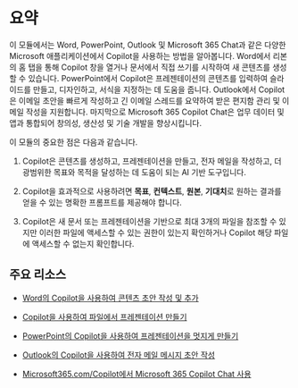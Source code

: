 # 요약

이 모듈에서는 Word, PowerPoint, Outlook 및 Microsoft 365 Chat과 같은 다양한 Microsoft 애플리케이션에서 Copilot을 사용하는 방법을 알아봅니다. Word에서 리본의 홈 탭을 통해 Copilot 창을 열거나 문서에서 직접 쓰기를 시작하여 새 콘텐츠를 생성할 수 있습니다. PowerPoint에서 Copilot은 프레젠테이션의 콘텐츠를 입력하여 슬라이드를 만들고, 디자인하고, 서식을 지정하는 데 도움을 줍니다. Outlook에서 Copilot은 이메일 초안을 빠르게 작성하고 긴 이메일 스레드를 요약하여 받은 편지함 관리 및 이메일 작성을 지원합니다. 마지막으로 Microsoft 365 Copilot Chat은 업무 데이터 및 앱과 통합되어 창의성, 생산성 및 기술 개발을 향상시킵니다.

이 모듈의 중요한 점은 다음과 같습니다.

1. Copilot은 콘텐츠를 생성하고, 프레젠테이션을 만들고, 전자 메일을 작성하고, 더 광범위한 목표와 목적을 달성하는 데 도움이 되는 AI 기반 도구입니다.

1. Copilot을 효과적으로 사용하려면 **목표**, **컨텍스트**, **원본**, **기대치**로 원하는 결과를 얻을 수 있는 명확한 프롬프트를 제공해야 합니다.

1. Copilot은 새 문서 또는 프레젠테이션을 기반으로 최대 3개의 파일을 참조할 수 있지만 이러한 파일에 액세스할 수 있는 권한이 있는지 확인하거나 Copilot 해당 파일에 액세스할 수 없는지 확인합니다.

## 주요 리소스

- [Word의 Copilot을 사용하여 콘텐츠 초안 작성 및 추가](https://support.microsoft.com/office/draft-and-add-content-with-copilot-in-word-069c91f0-9e42-4c9a-bbce-fddf5d581541)

- [Copilot을 사용하여 파일에서 프레젠테이션 만들기](https://support.microsoft.com/office/create-a-new-presentation-3222ee03-f5a4-4d27-8642-9c387ab4854d)

- [PowerPoint의 Copilot을 사용하여 프레젠테이션을 멋지게 만들기](https://support.microsoft.com/office/use-your-organization-s-branding-with-copilot-in-powerpoint-c8bc6df5-37ed-4398-8b90-f78a8fdcf9bb)

- [Outlook의 Copilot을 사용하여 전자 메일 메시지 초안 작성](https://support.microsoft.com/office/draft-an-email-message-with-copilot-in-outlook-3eb1d053-89b8-491c-8a6e-746015238d9b)

- [Microsoft365.com/Copilot에서 Microsoft 365 Copilot Chat 사용](https://support.microsoft.com/topic/use-microsoft-365-chat-at-microsoft365-com-or-in-the-microsoft-365-office-app-4a2538f9-962f-4c7c-a368-f6006bc13d6f)
